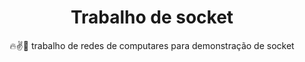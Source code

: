 <h1 align="center">Trabalho de socket</h1>

<p align="center">🔥✌🥵 trabalho de redes de computares para demonstração de socket </p>